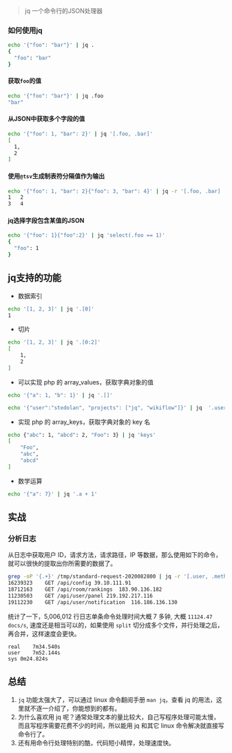 
> jq 一个命令行的JSON处理器

### 如何使用jq
```bash
echo '{"foo": "bar"}' | jq .
{
  "foo": "bar"
}
```
#### 获取`foo`的值
```bash
echo '{"foo": "bar"}' | jq .foo
"bar"
```
#### 从JSON中获取多个字段的值
```bash
echo '{"foo": 1, "bar": 2}' | jq '[.foo, .bar]'
[
  1,
  2
]
```
#### 使用`@tsv`生成制表符分隔值作为输出
```bash
echo '{"foo": 1, "bar": 2}{"foo": 3, "bar": 4}' | jq -r '[.foo, .bar] | @tsv'
1	2
3	4
```

#### jq选择字段包含某值的JSON
```bash
echo '{"foo": 1}{"foo":2}' | jq 'select(.foo == 1)'
{
  "foo": 1
}
```

## jq支持的功能
- 数据索引
```bash
echo '[1, 2, 3]' | jq '.[0]'
1
```

- 切片
```bash
echo '[1, 2, 3]' | jq '.[0:2]'
[
    1,
    2
]
```
- 可以实现 php 的 array_values，获取字典对象的值   
```bash
echo '{"a": 1, "b": 1}' | jq '.[]'
```
```bash
echo '{"user":"stedolan", "projects": ["jq", "wikiflow"]}' | jq  '.user, .projects[]'
```

- 实现 php 的 array_keys，获取字典对象的 key 名
```bash
echo {"abc": 1, "abcd": 2, "Foo": 3} | jq 'keys'
[
    "Foo",
    "abc",
    "abcd"
]
```

- 数学运算
```bash
echo '{"a": 7}' | jq '.a + 1'
```

## 实战

### 分析日志
从日志中获取用户 ID，请求方法，请求路径，IP 等数据，那么使用如下的命令，就可以很快的提取出你所需要的数据了。
```bash
grep -oP '{.+}' /tmp/standard-request-2020082800 | jq -r '[.user, .method, .path, .ip] | @tsv'
16239323	GET	/api/config	39.10.111.91
18712163	GET	/api/room/rankings	183.90.136.182
11230503	GET	/api/user/panel	219.192.217.116
19112230	GET	/api/user/notification	116.186.136.130
```

统计了一下，5,006,012 行日志单条命令处理时间大概 7 多钟, 大概 `11124.47 docs/s`, 速度还是相当可以的，如果使用 `split` 切分成多个文件，并行处理之后，再合并，这样速度会更快。
```
real	7m34.540s
user	7m52.144s
sys	0m24.824s
```

## 总结

1. `jq` 功能太强大了，可以通过 linux 命令翻阅手册 `man jq`，查看 jq 的用法，这里就不逐一介绍了，你能想到的都有。
2. 为什么喜欢用 jq 呢？通常处理文本的量比较大，自己写程序处理可能太慢，而且写程序需要花费不少的时间，所以能用 jq 和其它 linux 命令解决就直接写命令行了。
3. 还有用命令行处理特别的酷，代码短小精悍，处理速度快。




